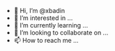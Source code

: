 - 👋 Hi, I’m @xbadin
- 👀 I’m interested in ...
- 🌱 I’m currently learning ...
- 💞️ I’m looking to collaborate on ...
- 📫 How to reach me ...

<!---
xbadin/xbadin is a ✨ special ✨ repository because its `README.md` (this file) appears on your GitHub profile.
You can click the Preview link to take a look at your changes.
--->

